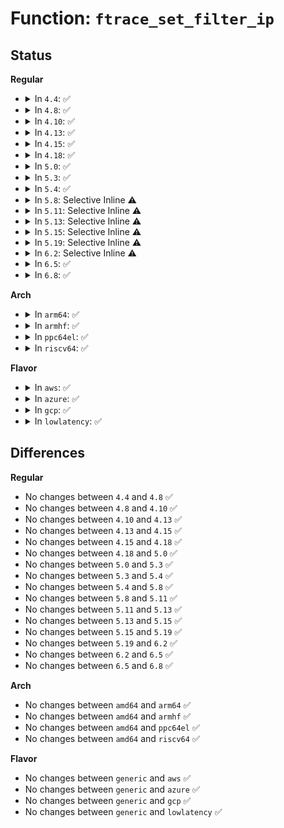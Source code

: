 # Function: <code>ftrace_set_filter_ip</code>

## Status
<b>Regular</b>
<ul>
<li>
<details>
<summary>In <code>4.4</code>: ✅</summary>

```c
int ftrace_set_filter_ip(struct ftrace_ops *ops, long unsigned int ip, int remove, int reset);
```

**Collision:** Unique Global

**Inline:** No

**Transformation:** False

**Instances:**

```
In kernel/trace/ftrace.c (ffffffff81143f90)
Location: kernel/trace/ftrace.c:4191
Inline: False
Direct callers:
  - kernel/livepatch/core.c:klp_disable_func
  - kernel/livepatch/core.c:klp_enable_object
  - kernel/livepatch/core.c:klp_enable_object
  - kernel/kprobes.c:arm_kprobe
  - kernel/kprobes.c:disarm_kprobe
```
**Symbols:**

```
ffffffff81143f90-ffffffff81144001: ftrace_set_filter_ip (STB_GLOBAL)
```
</details>
</li>
<li>
<details>
<summary>In <code>4.8</code>: ✅</summary>

```c
int ftrace_set_filter_ip(struct ftrace_ops *ops, long unsigned int ip, int remove, int reset);
```

**Collision:** Unique Global

**Inline:** No

**Transformation:** False

**Instances:**

```
In kernel/trace/ftrace.c (ffffffff8114cb40)
Location: kernel/trace/ftrace.c:4228
Inline: False
Direct callers:
  - kernel/livepatch/core.c:klp_enable_object
  - kernel/livepatch/core.c:klp_enable_object
  - kernel/kprobes.c:disarm_kprobe
  - kernel/kprobes.c:arm_kprobe
```
**Symbols:**

```
ffffffff8114cb40-ffffffff8114cbb1: ftrace_set_filter_ip (STB_GLOBAL)
```
</details>
</li>
<li>
<details>
<summary>In <code>4.10</code>: ✅</summary>

```c
int ftrace_set_filter_ip(struct ftrace_ops *ops, long unsigned int ip, int remove, int reset);
```

**Collision:** Unique Global

**Inline:** No

**Transformation:** False

**Instances:**

```
In kernel/trace/ftrace.c (ffffffff81156a30)
Location: kernel/trace/ftrace.c:4257
Inline: False
Direct callers:
  - kernel/livepatch/core.c:klp_enable_object
  - kernel/livepatch/core.c:klp_enable_object
  - kernel/kprobes.c:disarm_kprobe
  - kernel/kprobes.c:arm_kprobe
```
**Symbols:**

```
ffffffff81156a30-ffffffff81156aa1: ftrace_set_filter_ip (STB_GLOBAL)
```
</details>
</li>
<li>
<details>
<summary>In <code>4.13</code>: ✅</summary>

```c
int ftrace_set_filter_ip(struct ftrace_ops *ops, long unsigned int ip, int remove, int reset);
```

**Collision:** Unique Global

**Inline:** No

**Transformation:** False

**Instances:**

```
In kernel/trace/ftrace.c (ffffffff811597f0)
Location: kernel/trace/ftrace.c:4827
Inline: False
Direct callers:
  - kernel/livepatch/patch.c:klp_patch_object
  - kernel/livepatch/patch.c:klp_patch_object
  - kernel/livepatch/patch.c:klp_unpatch_object
  - kernel/kprobes.c:disarm_kprobe
  - kernel/kprobes.c:arm_kprobe
```
**Symbols:**

```
ffffffff811597f0-ffffffff8115985c: ftrace_set_filter_ip (STB_GLOBAL)
```
</details>
</li>
<li>
<details>
<summary>In <code>4.15</code>: ✅</summary>

```c
int ftrace_set_filter_ip(struct ftrace_ops *ops, long unsigned int ip, int remove, int reset);
```

**Collision:** Unique Global

**Inline:** No

**Transformation:** False

**Instances:**

```
In kernel/trace/ftrace.c (ffffffff811662f0)
Location: kernel/trace/ftrace.c:4794
Inline: False
Direct callers:
  - kernel/livepatch/patch.c:klp_patch_object
  - kernel/livepatch/patch.c:klp_patch_object
  - kernel/livepatch/patch.c:klp_unpatch_object
  - kernel/kprobes.c:disarm_kprobe
  - kernel/kprobes.c:arm_kprobe
```
**Symbols:**

```
ffffffff811662f0-ffffffff81166359: ftrace_set_filter_ip (STB_GLOBAL)
```
</details>
</li>
<li>
<details>
<summary>In <code>4.18</code>: ✅</summary>

```c
int ftrace_set_filter_ip(struct ftrace_ops *ops, long unsigned int ip, int remove, int reset);
```

**Collision:** Unique Global

**Inline:** No

**Transformation:** False

**Instances:**

```
In kernel/trace/ftrace.c (ffffffff81175010)
Location: kernel/trace/ftrace.c:4782
Inline: False
Direct callers:
  - kernel/livepatch/patch.c:klp_patch_object
  - kernel/livepatch/patch.c:klp_patch_object
  - kernel/livepatch/patch.c:klp_unpatch_object
  - kernel/kprobes.c:disarm_kprobe
  - kernel/kprobes.c:arm_kprobe
  - kernel/kprobes.c:arm_kprobe
```
**Symbols:**

```
ffffffff81175010-ffffffff8117507b: ftrace_set_filter_ip (STB_GLOBAL)
```
</details>
</li>
<li>
<details>
<summary>In <code>5.0</code>: ✅</summary>

```c
int ftrace_set_filter_ip(struct ftrace_ops *ops, long unsigned int ip, int remove, int reset);
```

**Collision:** Unique Global

**Inline:** No

**Transformation:** False

**Instances:**

```
In kernel/trace/ftrace.c (ffffffff81182c50)
Location: kernel/trace/ftrace.c:4741
Inline: False
Direct callers:
  - kernel/livepatch/patch.c:klp_patch_object
  - kernel/livepatch/patch.c:klp_patch_object
  - kernel/livepatch/patch.c:klp_unpatch_object
  - kernel/kprobes.c:disarm_kprobe
  - kernel/kprobes.c:arm_kprobe
  - kernel/kprobes.c:arm_kprobe
```
**Symbols:**

```
ffffffff81182c50-ffffffff81182cbb: ftrace_set_filter_ip (STB_GLOBAL)
```
</details>
</li>
<li>
<details>
<summary>In <code>5.3</code>: ✅</summary>

```c
int ftrace_set_filter_ip(struct ftrace_ops *ops, long unsigned int ip, int remove, int reset);
```

**Collision:** Unique Global

**Inline:** No

**Transformation:** False

**Instances:**

```
In kernel/trace/ftrace.c (ffffffff8118f9c0)
Location: kernel/trace/ftrace.c:4789
Inline: False
Direct callers:
  - kernel/livepatch/patch.c:klp_patch_object
  - kernel/livepatch/patch.c:klp_patch_object
  - kernel/livepatch/patch.c:__klp_unpatch_object
  - kernel/kprobes.c:disarm_kprobe
  - kernel/kprobes.c:arm_kprobe
  - kernel/kprobes.c:arm_kprobe
```
**Symbols:**

```
ffffffff8118f9c0-ffffffff8118fa30: ftrace_set_filter_ip (STB_GLOBAL)
```
</details>
</li>
<li>
<details>
<summary>In <code>5.4</code>: ✅</summary>

```c
int ftrace_set_filter_ip(struct ftrace_ops *ops, long unsigned int ip, int remove, int reset);
```

**Collision:** Unique Global

**Inline:** No

**Transformation:** False

**Instances:**

```
In kernel/trace/ftrace.c (ffffffff8119b990)
Location: kernel/trace/ftrace.c:4813
Inline: False
Direct callers:
  - kernel/livepatch/patch.c:klp_patch_object
  - kernel/livepatch/patch.c:klp_patch_object
  - kernel/livepatch/patch.c:__klp_unpatch_object
```
**Symbols:**

```
ffffffff8119b990-ffffffff8119ba00: ftrace_set_filter_ip (STB_GLOBAL)
```
</details>
</li>
<li>
<details>
<summary>In <code>5.8</code>: Selective Inline ⚠️</summary>

```c
int ftrace_set_filter_ip(struct ftrace_ops *ops, long unsigned int ip, int remove, int reset);
```

**Collision:** Unique Global

**Inline:** Selective

**Transformation:** False

**Instances:**

```
In kernel/trace/ftrace.c (ffffffff811b3790)
Location: kernel/trace/ftrace.c:5301
Inline: True
Inline callers:
  - kernel/trace/ftrace.c:ftrace_modify_direct_caller
  - kernel/trace/ftrace.c:ftrace_modify_direct_caller
  - kernel/trace/ftrace.c:unregister_ftrace_direct
  - kernel/trace/ftrace.c:register_ftrace_direct
  - kernel/trace/ftrace.c:register_ftrace_direct
Direct callers:
  - kernel/livepatch/patch.c:klp_patch_func
  - kernel/livepatch/patch.c:klp_patch_func
  - kernel/livepatch/patch.c:klp_unpatch_func
  - kernel/kprobes.c:__disarm_kprobe_ftrace
  - kernel/kprobes.c:__arm_kprobe_ftrace
  - kernel/kprobes.c:__arm_kprobe_ftrace
```
**Symbols:**

```
ffffffff811b1900-ffffffff811b1970: ftrace_set_filter_ip (STB_GLOBAL)
```
</details>
</li>
<li>
<details>
<summary>In <code>5.11</code>: Selective Inline ⚠️</summary>

```c
int ftrace_set_filter_ip(struct ftrace_ops *ops, long unsigned int ip, int remove, int reset);
```

**Collision:** Unique Global

**Inline:** Selective

**Transformation:** False

**Instances:**

```
In kernel/trace/ftrace.c (ffffffff811b1360)
Location: kernel/trace/ftrace.c:5411
Inline: True
Inline callers:
  - kernel/trace/ftrace.c:ftrace_modify_direct_caller
  - kernel/trace/ftrace.c:ftrace_modify_direct_caller
  - kernel/trace/ftrace.c:unregister_ftrace_direct
  - kernel/trace/ftrace.c:register_ftrace_direct
  - kernel/trace/ftrace.c:register_ftrace_direct
Direct callers:
  - kernel/livepatch/patch.c:klp_patch_func
  - kernel/livepatch/patch.c:klp_patch_func
  - kernel/livepatch/patch.c:klp_unpatch_func
  - kernel/kprobes.c:__disarm_kprobe_ftrace
  - kernel/kprobes.c:__arm_kprobe_ftrace
  - kernel/kprobes.c:__arm_kprobe_ftrace
```
**Symbols:**

```
ffffffff811af370-ffffffff811af3e0: ftrace_set_filter_ip (STB_GLOBAL)
```
</details>
</li>
<li>
<details>
<summary>In <code>5.13</code>: Selective Inline ⚠️</summary>

```c
int ftrace_set_filter_ip(struct ftrace_ops *ops, long unsigned int ip, int remove, int reset);
```

**Collision:** Unique Global

**Inline:** Selective

**Transformation:** False

**Instances:**

```
In kernel/trace/ftrace.c (ffffffff811b1ea0)
Location: kernel/trace/ftrace.c:5411
Inline: True
Inline callers:
  - kernel/trace/ftrace.c:ftrace_modify_direct_caller
  - kernel/trace/ftrace.c:ftrace_modify_direct_caller
  - kernel/trace/ftrace.c:unregister_ftrace_direct
  - kernel/trace/ftrace.c:register_ftrace_direct
  - kernel/trace/ftrace.c:register_ftrace_direct
Direct callers:
  - kernel/livepatch/patch.c:klp_patch_func
  - kernel/livepatch/patch.c:klp_patch_func
  - kernel/livepatch/patch.c:klp_unpatch_func
  - kernel/kprobes.c:arm_kprobe
  - kernel/kprobes.c:arm_kprobe
  - kernel/kprobes.c:__disarm_kprobe_ftrace
```
**Symbols:**

```
ffffffff811afbd0-ffffffff811afc40: ftrace_set_filter_ip (STB_GLOBAL)
```
</details>
</li>
<li>
<details>
<summary>In <code>5.15</code>: Selective Inline ⚠️</summary>

```c
int ftrace_set_filter_ip(struct ftrace_ops *ops, long unsigned int ip, int remove, int reset);
```

**Collision:** Unique Global

**Inline:** Selective

**Transformation:** False

**Instances:**

```
In kernel/trace/ftrace.c (ffffffff811dbdd0)
Location: kernel/trace/ftrace.c:5411
Inline: True
Inline callers:
  - kernel/trace/ftrace.c:ftrace_modify_direct_caller
  - kernel/trace/ftrace.c:ftrace_modify_direct_caller
  - kernel/trace/ftrace.c:unregister_ftrace_direct
  - kernel/trace/ftrace.c:register_ftrace_direct
  - kernel/trace/ftrace.c:register_ftrace_direct
Direct callers:
  - kernel/livepatch/patch.c:__klp_unpatch_object
  - kernel/livepatch/patch.c:klp_patch_func
  - kernel/livepatch/patch.c:klp_patch_func
  - kernel/kprobes.c:arm_kprobe
  - kernel/kprobes.c:arm_kprobe
  - kernel/kprobes.c:__disarm_kprobe_ftrace
```
**Symbols:**

```
ffffffff811d9a60-ffffffff811d9ad0: ftrace_set_filter_ip (STB_GLOBAL)
```
</details>
</li>
<li>
<details>
<summary>In <code>5.19</code>: Selective Inline ⚠️</summary>

```c
int ftrace_set_filter_ip(struct ftrace_ops *ops, long unsigned int ip, int remove, int reset);
```

**Collision:** Unique Global

**Inline:** Selective

**Transformation:** False

**Instances:**

```
In kernel/trace/ftrace.c (ffffffff81211d77)
Location: kernel/trace/ftrace.c:5784
Inline: True
Inline callers:
  - kernel/trace/ftrace.c:ftrace_modify_direct_caller
  - kernel/trace/ftrace.c:unregister_ftrace_direct
  - kernel/trace/ftrace.c:register_ftrace_direct
Direct callers:
  - kernel/livepatch/patch.c:klp_patch_func
  - kernel/livepatch/patch.c:klp_patch_func
  - kernel/livepatch/patch.c:klp_unpatch_func
  - kernel/kprobes.c:arm_kprobe
  - kernel/kprobes.c:arm_kprobe
  - kernel/kprobes.c:__disarm_kprobe_ftrace
  - kernel/trace/ftrace.c:ftrace_modify_direct_caller
  - kernel/trace/ftrace.c:register_ftrace_direct
```
**Symbols:**

```
ffffffff8120f190-ffffffff8120f210: ftrace_set_filter_ip (STB_GLOBAL)
```
</details>
</li>
<li>
<details>
<summary>In <code>6.2</code>: Selective Inline ⚠️</summary>

```c
int ftrace_set_filter_ip(struct ftrace_ops *ops, long unsigned int ip, int remove, int reset);
```

**Collision:** Unique Global

**Inline:** Selective

**Transformation:** False

**Instances:**

```
In kernel/trace/ftrace.c (ffffffff8125b4b7)
Location: kernel/trace/ftrace.c:5852
Inline: True
Inline callers:
  - kernel/trace/ftrace.c:ftrace_modify_direct_caller
  - kernel/trace/ftrace.c:unregister_ftrace_direct
  - kernel/trace/ftrace.c:register_ftrace_direct
Direct callers:
  - kernel/livepatch/patch.c:klp_patch_func
  - kernel/livepatch/patch.c:klp_patch_func
  - kernel/livepatch/patch.c:klp_unpatch_func
  - kernel/kprobes.c:arm_kprobe
  - kernel/kprobes.c:arm_kprobe
  - kernel/kprobes.c:disarm_kprobe_ftrace
  - kernel/trace/ftrace.c:ftrace_modify_direct_caller
  - kernel/trace/ftrace.c:register_ftrace_direct
  - kernel/bpf/trampoline.c:bpf_trampoline_update
```
**Symbols:**

```
ffffffff812584f0-ffffffff81258570: ftrace_set_filter_ip (STB_GLOBAL)
```
</details>
</li>
<li>
<details>
<summary>In <code>6.5</code>: ✅</summary>

```c
int ftrace_set_filter_ip(struct ftrace_ops *ops, long unsigned int ip, int remove, int reset);
```

**Collision:** Unique Global

**Inline:** No

**Transformation:** False

**Instances:**

```
In kernel/trace/ftrace.c (ffffffff8126fae0)
Location: kernel/trace/ftrace.c:5636
Inline: False
Direct callers:
  - kernel/livepatch/patch.c:__klp_unpatch_object
  - kernel/livepatch/patch.c:klp_patch_func
  - kernel/livepatch/patch.c:klp_patch_func
  - kernel/kprobes.c:arm_kprobe
  - kernel/kprobes.c:arm_kprobe
  - kernel/kprobes.c:disarm_kprobe_ftrace
  - kernel/bpf/trampoline.c:bpf_trampoline_update
```
**Symbols:**

```
ffffffff8126fae0-ffffffff8126fb60: ftrace_set_filter_ip (STB_GLOBAL)
```
</details>
</li>
<li>
<details>
<summary>In <code>6.8</code>: ✅</summary>

```c
int ftrace_set_filter_ip(struct ftrace_ops *ops, long unsigned int ip, int remove, int reset);
```

**Collision:** Unique Global

**Inline:** No

**Transformation:** False

**Instances:**

```
In kernel/trace/ftrace.c (ffffffff81289f90)
Location: kernel/trace/ftrace.c:5640
Inline: False
Direct callers:
  - kernel/livepatch/patch.c:__klp_unpatch_object
  - kernel/livepatch/patch.c:klp_patch_func
  - kernel/livepatch/patch.c:klp_patch_func
  - kernel/kprobes.c:arm_kprobe
  - kernel/kprobes.c:arm_kprobe
  - kernel/kprobes.c:disarm_kprobe_ftrace
  - kernel/bpf/trampoline.c:bpf_trampoline_update
```
**Symbols:**

```
ffffffff81289f90-ffffffff8128a010: ftrace_set_filter_ip (STB_GLOBAL)
```
</details>
</li>
</ul>
<b>Arch</b>
<ul>
<li>
<details>
<summary>In <code>arm64</code>: ✅</summary>

```c
int ftrace_set_filter_ip(struct ftrace_ops *ops, long unsigned int ip, int remove, int reset);
```

**Collision:** Unique Global

**Inline:** No

**Transformation:** False

**Instances:**

```
In kernel/trace/ftrace.c (ffff8000102147c0)
Location: kernel/trace/ftrace.c:4813
Inline: False
```
**Symbols:**

```
ffff8000102147c0-ffff80001021484c: ftrace_set_filter_ip (STB_GLOBAL)
```
</details>
</li>
<li>
<details>
<summary>In <code>armhf</code>: ✅</summary>

```c
int ftrace_set_filter_ip(struct ftrace_ops *ops, long unsigned int ip, int remove, int reset);
```

**Collision:** Unique Global

**Inline:** No

**Transformation:** False

**Instances:**

```
In kernel/trace/ftrace.c (c0453540)
Location: kernel/trace/ftrace.c:4813
Inline: False
```
**Symbols:**

```
c0453540-c04535c4: ftrace_set_filter_ip (STB_GLOBAL)
```
</details>
</li>
<li>
<details>
<summary>In <code>ppc64el</code>: ✅</summary>

```c
int ftrace_set_filter_ip(struct ftrace_ops *ops, long unsigned int ip, int remove, int reset);
```

**Collision:** Unique Global

**Inline:** No

**Transformation:** False

**Instances:**

```
In kernel/trace/ftrace.c (c000000000295870)
Location: kernel/trace/ftrace.c:4813
Inline: False
Direct callers:
  - kernel/livepatch/patch.c:klp_patch_object
  - kernel/livepatch/patch.c:klp_patch_object
  - kernel/livepatch/patch.c:__klp_unpatch_object
```
**Symbols:**

```
c000000000295870-c000000000295944: ftrace_set_filter_ip (STB_GLOBAL)
```
</details>
</li>
<li>
<details>
<summary>In <code>riscv64</code>: ✅</summary>

```c
int ftrace_set_filter_ip(struct ftrace_ops *ops, long unsigned int ip, int remove, int reset);
```

**Collision:** Unique Global

**Inline:** No

**Transformation:** False

**Instances:**

```
In kernel/trace/ftrace.c (ffffffe0001746e2)
Location: kernel/trace/ftrace.c:4813
Inline: False
```
**Symbols:**

```
ffffffe0001746e2-ffffffe000174758: ftrace_set_filter_ip (STB_GLOBAL)
```
</details>
</li>
</ul>
<b>Flavor</b>
<ul>
<li>
<details>
<summary>In <code>aws</code>: ✅</summary>

```c
int ftrace_set_filter_ip(struct ftrace_ops *ops, long unsigned int ip, int remove, int reset);
```

**Collision:** Unique Global

**Inline:** No

**Transformation:** False

**Instances:**

```
In kernel/trace/ftrace.c (ffffffff81193fb0)
Location: kernel/trace/ftrace.c:4813
Inline: False
Direct callers:
  - kernel/livepatch/patch.c:klp_patch_object
  - kernel/livepatch/patch.c:klp_patch_object
  - kernel/livepatch/patch.c:__klp_unpatch_object
```
**Symbols:**

```
ffffffff81193fb0-ffffffff81194020: ftrace_set_filter_ip (STB_GLOBAL)
```
</details>
</li>
<li>
<details>
<summary>In <code>azure</code>: ✅</summary>

```c
int ftrace_set_filter_ip(struct ftrace_ops *ops, long unsigned int ip, int remove, int reset);
```

**Collision:** Unique Global

**Inline:** No

**Transformation:** False

**Instances:**

```
In kernel/trace/ftrace.c (ffffffff811870c0)
Location: kernel/trace/ftrace.c:4813
Inline: False
Direct callers:
  - kernel/livepatch/patch.c:klp_patch_object
  - kernel/livepatch/patch.c:klp_patch_object
  - kernel/livepatch/patch.c:__klp_unpatch_object
```
**Symbols:**

```
ffffffff811870c0-ffffffff81187130: ftrace_set_filter_ip (STB_GLOBAL)
```
</details>
</li>
<li>
<details>
<summary>In <code>gcp</code>: ✅</summary>

```c
int ftrace_set_filter_ip(struct ftrace_ops *ops, long unsigned int ip, int remove, int reset);
```

**Collision:** Unique Global

**Inline:** No

**Transformation:** False

**Instances:**

```
In kernel/trace/ftrace.c (ffffffff81191d80)
Location: kernel/trace/ftrace.c:4813
Inline: False
Direct callers:
  - kernel/livepatch/patch.c:klp_patch_object
  - kernel/livepatch/patch.c:klp_patch_object
  - kernel/livepatch/patch.c:__klp_unpatch_object
```
**Symbols:**

```
ffffffff81191d80-ffffffff81191df0: ftrace_set_filter_ip (STB_GLOBAL)
```
</details>
</li>
<li>
<details>
<summary>In <code>lowlatency</code>: ✅</summary>

```c
int ftrace_set_filter_ip(struct ftrace_ops *ops, long unsigned int ip, int remove, int reset);
```

**Collision:** Unique Global

**Inline:** No

**Transformation:** False

**Instances:**

```
In kernel/trace/ftrace.c (ffffffff8119f910)
Location: kernel/trace/ftrace.c:4813
Inline: False
Direct callers:
  - kernel/livepatch/patch.c:klp_patch_object
  - kernel/livepatch/patch.c:klp_patch_object
  - kernel/livepatch/patch.c:__klp_unpatch_object
```
**Symbols:**

```
ffffffff8119f910-ffffffff8119f980: ftrace_set_filter_ip (STB_GLOBAL)
```
</details>
</li>
</ul>

## Differences
<b>Regular</b>
<ul>
<li>
No changes between <code>4.4</code> and <code>4.8</code> ✅
</li>
<li>
No changes between <code>4.8</code> and <code>4.10</code> ✅
</li>
<li>
No changes between <code>4.10</code> and <code>4.13</code> ✅
</li>
<li>
No changes between <code>4.13</code> and <code>4.15</code> ✅
</li>
<li>
No changes between <code>4.15</code> and <code>4.18</code> ✅
</li>
<li>
No changes between <code>4.18</code> and <code>5.0</code> ✅
</li>
<li>
No changes between <code>5.0</code> and <code>5.3</code> ✅
</li>
<li>
No changes between <code>5.3</code> and <code>5.4</code> ✅
</li>
<li>
No changes between <code>5.4</code> and <code>5.8</code> ✅
</li>
<li>
No changes between <code>5.8</code> and <code>5.11</code> ✅
</li>
<li>
No changes between <code>5.11</code> and <code>5.13</code> ✅
</li>
<li>
No changes between <code>5.13</code> and <code>5.15</code> ✅
</li>
<li>
No changes between <code>5.15</code> and <code>5.19</code> ✅
</li>
<li>
No changes between <code>5.19</code> and <code>6.2</code> ✅
</li>
<li>
No changes between <code>6.2</code> and <code>6.5</code> ✅
</li>
<li>
No changes between <code>6.5</code> and <code>6.8</code> ✅
</li>
</ul>
<b>Arch</b>
<ul>
<li>
No changes between <code>amd64</code> and <code>arm64</code> ✅
</li>
<li>
No changes between <code>amd64</code> and <code>armhf</code> ✅
</li>
<li>
No changes between <code>amd64</code> and <code>ppc64el</code> ✅
</li>
<li>
No changes between <code>amd64</code> and <code>riscv64</code> ✅
</li>
</ul>
<b>Flavor</b>
<ul>
<li>
No changes between <code>generic</code> and <code>aws</code> ✅
</li>
<li>
No changes between <code>generic</code> and <code>azure</code> ✅
</li>
<li>
No changes between <code>generic</code> and <code>gcp</code> ✅
</li>
<li>
No changes between <code>generic</code> and <code>lowlatency</code> ✅
</li>
</ul>
